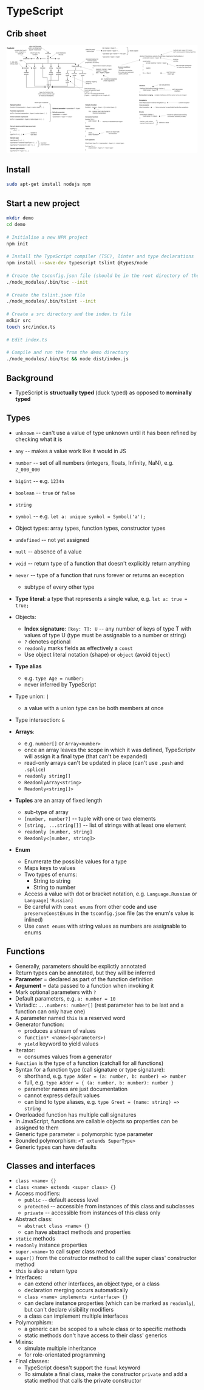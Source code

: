 # TypeScript

## Crib sheet

![Crib sheet](./TypeScript%20crib%20sheet.drawio.png)

## Install

```bash
sudo apt-get install nodejs npm
```

## Start a new project

```bash
mkdir demo
cd demo

# Initialise a new NPM project
npm init

# Install the TypeScript compiler (TSC), linter and type declarations
npm install --save-dev typescript tslint @types/node

# Create the tsconfig.json file (should be in the root directory of the project)
./node_modules/.bin/tsc --init

# Create the tslint.json file
./node_modules/.bin/tslint --init

# Create a src directory and the index.ts file
mdkir src
touch src/index.ts

# Edit index.ts

# Compile and run the from the demo directory
./node_modules/.bin/tsc && node dist/index.js
```

## Background

- TypeScript is **structually typed** (duck typed) as opposed to **nominally typed**

## Types

- `unknown` -- can't use a value of type unknown until it has been refined by checking what it is
- `any` -- makes a value work like it would in JS
- `number` -- set of all numbers (integers, floats, Infinity, NaN), e.g. `2_000_000`
- `bigint` -- e.g. `1234n`
- `boolean` -- `true` or `false`
- `string`
- `symbol` -- e.g. `let a: unique symbol = Symbol('a');`
- Object types: array types, function types, constructor types
- `undefined` -- not yet assigned
- `null` -- absence of a value
- `void` -- return type of a function that doesn't explicitly return anything
- `never` -- type of a function that runs forever or returns an exception

  - subtype of every other type

- **Type literal**: a type that represents a single value, e.g. `let a: true = true;`

- Objects:
  - **Index signature**: `[key: T]: U` -- any number of keys of type T with values of type U (type must be assignable to a number or string)
  - `?` denotes optional
  - `readonly` marks fields as effectively a `const`
  - Use object literal notation (shape) or `object` (avoid `Object`)
- **Type alias**
  - e.g. `type Age = number;`
  - never inferred by TypeScript
- Type union: `|`
  - a value with a union type can be both members at once
- Type intersection: `&`
- **Arrays**:
  - e.g. `number[]` or `Array<number>`
  - once an array leaves the scope in which it was defined, TypeScriptv will assign it a final type (that can't be expanded)
  - read-only arrays can't be updated in place (can't use `.push` and `.splice`)
  - `readonly string[]`
  - `ReadonlyArray<string>`
  - `Readonly<string[]>`
- **Tuples** are an array of fixed length
  - sub-type of array
  - `[number, number?]` -- tuple with one or two elements
  - `[string, ...string[]]` -- list of strings with at least one element
  - `readonly [number, string]`
  - `Readonly<[number, string]>`
- **Enum**
  - Enumerate the possible values for a type
  - Maps keys to values
  - Two types of enums:
    - String to string
    - String to number
  - Access a value with dot or bracket notation, e.g. `Language.Russian` or `Language['Russian]`
  - Be careful with `const enums` from other code and use `preserveConstEnums` in the `tsconfig.json` file (as the enum's value is inlined)
  - Use `const enums` with string values as numbers are assignable to enums

## Functions

- Generally, parameters should be explictly annotated
- Return types can be annotated, but they will be inferred
- **Parameter** = declared as part of the function definition
- **Argument** = data passed to a function when invoking it
- Mark optional parameters with `?`
- Default parameters, e.g. `a: number = 10`
- Variadic: `...numbers: number[]` (rest parameter has to be last and a function can only have one)
- A parameter named `this` is a reserved word
- Generator function:
  - produces a stream of values
  - `function* <name>(<parameters>)`
  - `yield` keyword to yield values
- Iterator:
  - consumes values from a generator
- `Function` is the type of a function (catchall for all functions)
- Syntax for a function type (call signature or type signature):
  - shorthand, e.g. `type Adder = (a: number, b: number) => number`
  - full, e.g. `type Adder = { (a: number, b: number): number }`
  - parameter names are just documentation
  - cannot express default values
  - can bind to type aliases, e.g. `type Greet = (name: string) => string`
- Overloaded function has multiple call signatures
- In JavaScript, functions are callable objects so properties can be assigned to them
- Generic type parameter = polymorphic type parameter
- Bounded polymorphism: `<T extends SuperType>`
- Generic types can have defaults

## Classes and interfaces

- `class <name> {}`
- `class <name> extends <super class> {}`
- Access modifiers:
  - `public` -- default access level
  - `protected` -- accessible from instances of this class and subclasses
  - `private` -- accessible from instances of this class only
- Abstract class:
  - `abstract class <name> {}`
  - can have abstract methods and properties
- `static` methods
- `readonly` instance properties
- `super.<name>` to call super class method
- `super()` from the constructor method to call the super class' constructor method
- `this` is also a return type
- Interfaces:
  - can extend other interfaces, an object type, or a class
  - declaration merging occurs automatically
  - `class <name> implements <interface> {}`
  - can declare instance properties (which can be marked as `readonly`), but can't declare visibility modifiers
  - a class can implement multiple interfaces
- Polymorphism:
  - a generic can be scoped to a whole class or to specific methods
  - static methods don't have access to their class' generics
- Mixins:
  - simulate multiple inheritance
  - for role-orientated programming
- Final classes:
  - TypeScript doesn't support the `final` keyword
  - To simulate a final class, make the constructor `private` and add a static method that calls the private constructor
